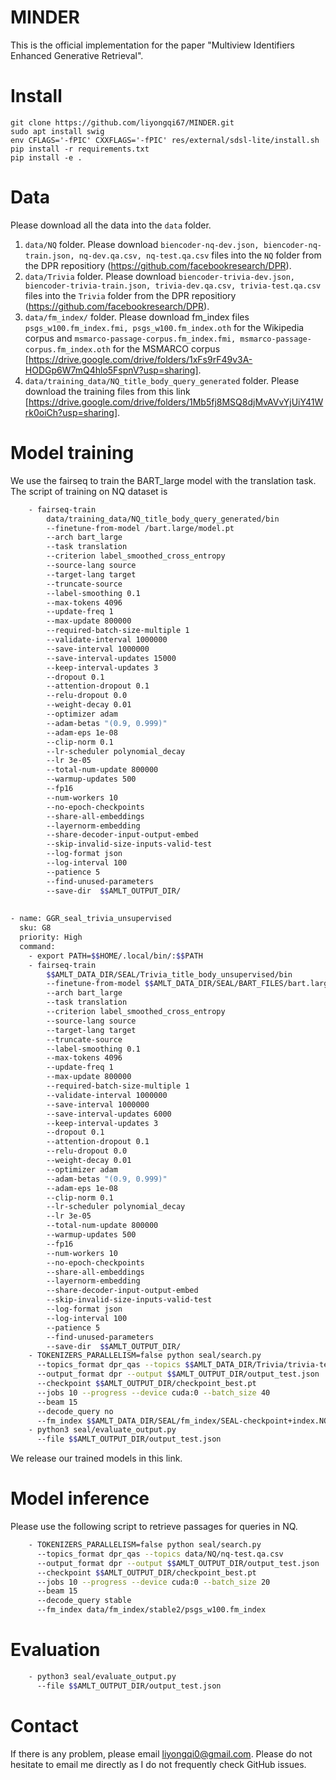 # MINDER
This is the official implementation for the paper "Multiview Identifiers Enhanced Generative Retrieval".
# Install
```commandline
git clone https://github.com/liyongqi67/MINDER.git
sudo apt install swig
env CFLAGS='-fPIC' CXXFLAGS='-fPIC' res/external/sdsl-lite/install.sh
pip install -r requirements.txt
pip install -e .
```
# Data
Please download all the data into the `data` folder.
1) `data/NQ` folder. Please download `biencoder-nq-dev.json, biencoder-nq-train.json, nq-dev.qa.csv, nq-test.qa.csv` files into the `NQ` folder from the DPR repositiory (https://github.com/facebookresearch/DPR).
2) `data/Trivia` folder. Please download `biencoder-trivia-dev.json, biencoder-trivia-train.json, trivia-dev.qa.csv, trivia-test.qa.csv` files into the `Trivia` folder from the DPR repositiory (https://github.com/facebookresearch/DPR).
3) `data/fm_index/` folder. Please download fm_index files `psgs_w100.fm_index.fmi, psgs_w100.fm_index.oth` for the Wikipedia corpus and  `msmarco-passage-corpus.fm_index.fmi, msmarco-passage-corpus.fm_index.oth` for the MSMARCO corpus [https://drive.google.com/drive/folders/1xFs9rF49v3A-HODGp6W7mQ4hlo5FspnV?usp=sharing].
4) `data/training_data/NQ_title_body_query_generated` folder. Please download the training files from this link [https://drive.google.com/drive/folders/1Mb5fj8MSQ8djMvAVvYjUiY41Wrk0oiCh?usp=sharing].

# Model training
We use the fairseq to train the BART_large model with the translation task. 
The script of training on NQ dataset is 
```bash
    - fairseq-train
        data/training_data/NQ_title_body_query_generated/bin 
        --finetune-from-model /bart.large/model.pt 
        --arch bart_large 
        --task translation 
        --criterion label_smoothed_cross_entropy 
        --source-lang source 
        --target-lang target 
        --truncate-source 
        --label-smoothing 0.1 
        --max-tokens 4096 
        --update-freq 1 
        --max-update 800000 
        --required-batch-size-multiple 1
        --validate-interval 1000000
        --save-interval 1000000
        --save-interval-updates 15000 
        --keep-interval-updates 3 
        --dropout 0.1 
        --attention-dropout 0.1 
        --relu-dropout 0.0 
        --weight-decay 0.01 
        --optimizer adam 
        --adam-betas "(0.9, 0.999)" 
        --adam-eps 1e-08 
        --clip-norm 0.1 
        --lr-scheduler polynomial_decay 
        --lr 3e-05 
        --total-num-update 800000 
        --warmup-updates 500 
        --fp16 
        --num-workers 10 
        --no-epoch-checkpoints 
        --share-all-embeddings 
        --layernorm-embedding 
        --share-decoder-input-output-embed 
        --skip-invalid-size-inputs-valid-test 
        --log-format json
        --log-interval 100 
        --patience 5
        --find-unused-parameters
        --save-dir  $$AMLT_OUTPUT_DIR/
        
        
- name: GGR_seal_trivia_unsupervised
  sku: G8
  priority: High
  command:
    - export PATH=$$HOME/.local/bin/:$$PATH
    - fairseq-train
        $$AMLT_DATA_DIR/SEAL/Trivia_title_body_unsupervised/bin 
        --finetune-from-model $$AMLT_DATA_DIR/SEAL/BART_FILES/bart.large/model.pt 
        --arch bart_large 
        --task translation 
        --criterion label_smoothed_cross_entropy 
        --source-lang source 
        --target-lang target 
        --truncate-source 
        --label-smoothing 0.1 
        --max-tokens 4096 
        --update-freq 1 
        --max-update 800000 
        --required-batch-size-multiple 1
        --validate-interval 1000000
        --save-interval 1000000
        --save-interval-updates 6000 
        --keep-interval-updates 3 
        --dropout 0.1 
        --attention-dropout 0.1 
        --relu-dropout 0.0 
        --weight-decay 0.01 
        --optimizer adam 
        --adam-betas "(0.9, 0.999)" 
        --adam-eps 1e-08 
        --clip-norm 0.1 
        --lr-scheduler polynomial_decay 
        --lr 3e-05 
        --total-num-update 800000 
        --warmup-updates 500 
        --fp16 
        --num-workers 10 
        --no-epoch-checkpoints 
        --share-all-embeddings 
        --layernorm-embedding 
        --share-decoder-input-output-embed 
        --skip-invalid-size-inputs-valid-test 
        --log-format json
        --log-interval 100 
        --patience 5
        --find-unused-parameters
        --save-dir  $$AMLT_OUTPUT_DIR/
    - TOKENIZERS_PARALLELISM=false python seal/search.py 
      --topics_format dpr_qas --topics $$AMLT_DATA_DIR/Trivia/trivia-test.qa.csv
      --output_format dpr --output $$AMLT_OUTPUT_DIR/output_test.json 
      --checkpoint $$AMLT_OUTPUT_DIR/checkpoint_best.pt 
      --jobs 10 --progress --device cuda:0 --batch_size 40 
      --beam 15
      --decode_query no
      --fm_index $$AMLT_DATA_DIR/SEAL/fm_index/SEAL-checkpoint+index.NQ/NQ.fm_index
    - python3 seal/evaluate_output.py
      --file $$AMLT_OUTPUT_DIR/output_test.json
```

We release our trained models in this link.

# Model inference
Please use the following script to retrieve passages for queries in NQ.
```bash
    - TOKENIZERS_PARALLELISM=false python seal/search.py 
      --topics_format dpr_qas --topics data/NQ/nq-test.qa.csv 
      --output_format dpr --output $$AMLT_OUTPUT_DIR/output_test.json 
      --checkpoint $$AMLT_OUTPUT_DIR/checkpoint_best.pt 
      --jobs 10 --progress --device cuda:0 --batch_size 20 
      --beam 15
      --decode_query stable
      --fm_index data/fm_index/stable2/psgs_w100.fm_index 
```
# Evaluation
```bash
    - python3 seal/evaluate_output.py
      --file $$AMLT_OUTPUT_DIR/output_test.json 
```
# Contact
If there is any problem, please email liyongqi0@gmail.com. Please do not hesitate to email me directly as I do not frequently check GitHub issues.

